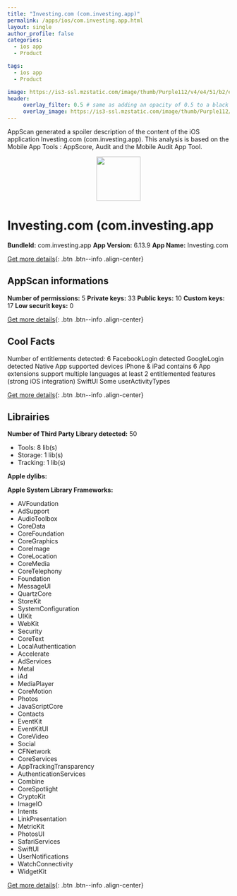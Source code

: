```yaml
---
title: "Investing.com (com.investing.app)"
permalink: /apps/ios/com.investing.app.html
layout: single
author_profile: false
categories: 
  - ios app 
  - Product 

tags: 
  - ios app 
  - Product 

image: https://is3-ssl.mzstatic.com/image/thumb/Purple112/v4/e4/51/b2/e451b2f9-3ee8-05d0-e1f1-9aea6f743ab2/AppIcon-0-1x_U007emarketing-0-0-0-7-0-0-85-220.png/512x512bb.jpg
header: 
     overlay_filter: 0.5 # same as adding an opacity of 0.5 to a black background
     overlay_image: https://is3-ssl.mzstatic.com/image/thumb/Purple112/v4/e4/51/b2/e451b2f9-3ee8-05d0-e1f1-9aea6f743ab2/AppIcon-0-1x_U007emarketing-0-0-0-7-0-0-85-220.png/512x512bb.jpg
---
```

AppScan generated a spoiler description of the content of the iOS application Investing.com (com.investing.app). This analysis is based on the Mobile App Tools : AppScore, Audit and the Mobile Audit App Tool.

  
  
<div style="text-align: center;"><img src="https://is3-ssl.mzstatic.com/image/thumb/Purple112/v4/e4/51/b2/e451b2f9-3ee8-05d0-e1f1-9aea6f743ab2/AppIcon-0-1x_U007emarketing-0-0-0-7-0-0-85-220.png/512x512bb.jpg" width="100" height="100"></div>  
  
# Investing.com (com.investing.app

**BundleId:** com.investing.app
**App Version:** 6.13.9
**App Name:** Investing.com


[Get more details](/pricing.html){: .btn .btn--info .align-center}  
  
## AppScan informations 

**Number of permissions:** 5
**Private keys:** 33
**Public keys:** 10
**Custom keys:** 17
**Low securit keys:** 0
  
[Get more details](/pricing.html){: .btn .btn--info .align-center}

## Cool Facts

Number of entitlements detected: 6
FacebookLogin detected
GoogleLogin detected
Native App
supported devices iPhone & iPad
contains 6 App extensions
support multiple languages
at least 2 entitlemented features (strong iOS integration)
SwiftUI
Some userActivityTypes
  
[Get more details](/pricing.html){: .btn .btn--info .align-center}

## Librairies 
**Number of Third Party Library detected:** 50
- Tools: 8 lib(s)
- Storage: 1 lib(s)
- Tracking: 1 lib(s)

**Apple dylibs:**


**Apple System Library Frameworks:**
- AVFoundation
- AdSupport
- AudioToolbox
- CoreData
- CoreFoundation
- CoreGraphics
- CoreImage
- CoreLocation
- CoreMedia
- CoreTelephony
- Foundation
- MessageUI
- QuartzCore
- StoreKit
- SystemConfiguration
- UIKit
- WebKit
- Security
- CoreText
- LocalAuthentication
- Accelerate
- AdServices
- Metal
- iAd
- MediaPlayer
- CoreMotion
- Photos
- JavaScriptCore
- Contacts
- EventKit
- EventKitUI
- CoreVideo
- Social
- CFNetwork
- CoreServices
- AppTrackingTransparency
- AuthenticationServices
- Combine
- CoreSpotlight
- CryptoKit
- ImageIO
- Intents
- LinkPresentation
- MetricKit
- PhotosUI
- SafariServices
- SwiftUI
- UserNotifications
- WatchConnectivity
- WidgetKit


  
[Get more details](/pricing.html){: .btn .btn--info .align-center}

